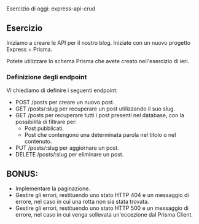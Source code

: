 # 

Esercizio di oggi: express-api-crud
## Esercizio
Iniziamo a creare le API per il nostro blog. Iniziate con un nuovo progetto Express + Prisma.

Potete utilizzare lo schema Prisma che avete creato nell'esercizio di ieri.
### Definizione degli endpoint
Vi chiediamo di definire i seguenti endpoint:
- POST /posts per creare un nuovo post.
- GET /posts/:slug per recuperare un post utilizzando il suo slug.
- GET /posts per recuperare tutti i post presenti nel database, con la possibilità di filtrare per:
    - Post pubblicati.
    - Post che contengono una determinata parola nel titolo o nel contenuto.
- PUT /posts/:slug per aggiornare un post.
- DELETE /posts/:slug per eliminare un post.
## BONUS:
- Implementare la paginazione.
- Gestire gli errori, restituendo uno stato HTTP 404 e un messaggio di errore, nel caso in cui una rotta non sia stata trovata.
- Gestire gli errori, restituendo uno stato HTTP 500 e un messaggio di errore, nel caso in cui venga sollevata un'eccezione dal Prisma Client.
